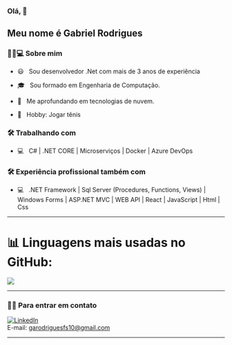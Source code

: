 
### Olá, 👋<h2> Meu nome é Gabriel Rodrigues</h2>

<h3> 👨🏻💻 Sobre mim </h3>

- 😃 &nbsp; Sou desenvolvedor .Net com mais de 3 anos de experiência

- 🎓 &nbsp; Sou formado em Engenharia de Computação.

- 🤖 &nbsp; Me aprofundando em tecnologias de nuvem.

- 🌱 &nbsp; Hobby: Jogar tênis

<h3>🛠 Trabalhando com</h3>

- 💻 &nbsp; C# | .NET CORE | Microserviços | Docker | Azure DevOps 

<h3>🛠 Experiência profissional também com</h3>

- 💻 &nbsp; .NET Framework | Sql Server (Procedures, Functions, Views) | Windows Forms | ASP.NET MVC | WEB API | React | JavaScript | Html | Css

<hr>

# 📊 Linguagens mais usadas no GitHub:

![](https://github-readme-stats.vercel.app/api/top-langs/?username=garodriguesfs10&theme=tokyonight&hide_border=false&include_all_commits=true&count_private=true&layout=compact)

---

<h3> 🤝🏻 Para entrar em contato </h3>

[![LinkedIn](https://img.shields.io/badge/LinkedIn-%230077B5.svg?logo=linkedin&logoColor=white)](https://www.linkedin.com/in/gabrielrodriguesro/) 
<br>
E-mail: garodriguesfs10@gmail.com
<hr>
